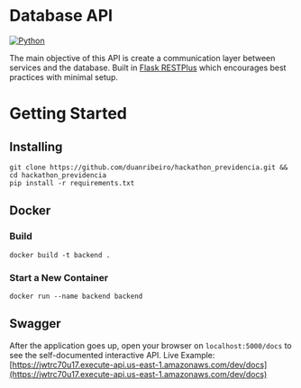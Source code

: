 # Database API
[![Python](https://img.shields.io/badge/python-3.6-blue.svg)]()

The main objective of this API is create a communication layer between services and the database. Built in
[Flask RESTPlus](https://flask-restplus.readthedocs.io/en/stable/index.html) which encourages best practices with 
minimal setup.

# Getting Started

## Installing

```
git clone https://github.com/duanribeiro/hackathon_previdencia.git && cd hackathon_previdencia
pip install -r requirements.txt
```

## Docker
### Build

```
docker build -t backend .
```

### Start a New Container

```
docker run --name backend backend
```

## Swagger

After the application goes up, open your browser on `localhost:5000/docs`  to see the self-documented interactive API.
Live Example: [https://jwtrc70u17.execute-api.us-east-1.amazonaws.com/dev/docs](https://jwtrc70u17.execute-api.us-east-1.amazonaws.com/dev/docs)